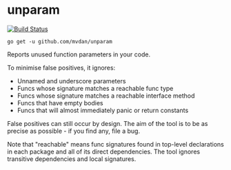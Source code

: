 # unparam

[![Build Status](https://travis-ci.org/mvdan/unparam.svg?branch=master)](https://travis-ci.org/mvdan/unparam)

	go get -u github.com/mvdan/unparam

Reports unused function parameters in your code.

To minimise false positives, it ignores:

* Unnamed and underscore parameters
* Funcs whose signature matches a reachable func type
* Funcs whose signature matches a reachable interface method
* Funcs that have empty bodies
* Funcs that will almost immediately panic or return constants

False positives can still occur by design. The aim of the tool is to be
as precise as possible - if you find any, file a bug.

Note that "reachable" means func signatures found in top-level
declarations in each package and all of its direct dependencies. The
tool ignores transitive dependencies and local signatures.
